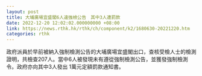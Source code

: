 ```yaml
---
layout: post
title: 大埔廣場宜盛閣6人違強檢公告　其中3人遭罰款
date: 2022-12-20 12:02:02.000000000 +08:00
link: https://news.rthk.hk/rthk/ch/component/k2/1680630-20221220.htm
categories: rthk
---
```


政府派員於早前被納入強制檢測公告的大埔廣場宜盛閣出口，查核受檢人士的檢測證明，共檢查207人。當中6人被發現未有遵從強制檢測公告，並獲發強制檢測令。政府亦向其中3人發出 1萬元定額罰款通知書。
